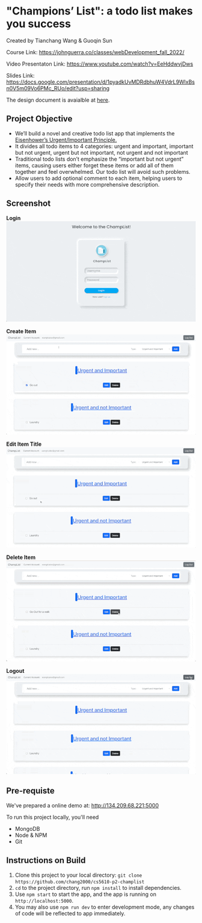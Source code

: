 # "Champions’ List": a todo list makes you success

Created by Tianchang Wang & Guoqin Sun

Course Link: https://johnguerra.co/classes/webDevelopment_fall_2022/

Video Presentaton Link: https://www.youtube.com/watch?v=EeHddwvjDws

Slides Link: https://docs.google.com/presentation/d/1pyadkUvMDRdbhuW4VdrL9WlxBsn0V5m09Vo6PMc_RUo/edit?usp=sharing

The design document is avaialble at [here](./design-document.md).

## Project Objective

- We’ll build a novel and creative todo list app that implements the [Eisenhower’s Urgent/Important Principle.](https://www.mindtools.com/pages/article/newHTE_91.htm#:~:text=The%20urgent%20are%20not%20important,effective%20as%20well%20as%20efficient.)
- It divides all todo items to 4 categories: urgent and important, important but not urgent, urgent but not important, not urgent and not important
- Traditional todo lists don’t emphasize the “important but not urgent” items, causing users either forget these items or add all of them together and feel overwhelmed. Our todo list will avoid such problems.
- Allow users to add optional comment to each item, helping users to specify their needs with more comprehensive description.

## Screenshot 

**Login**
![login](./document-imgs/login.gif)

**Create Item**
![create](./document-imgs/create.gif)

**Edit Item Title**
![edit](./document-imgs/edit.gif)

**Delete Item**
![edit](./document-imgs/delete.gif)

**Logout**
![edit](./document-imgs/logout.gif)


## Pre-requiste

We've prepared a online demo at: http://134.209.68.221:5000

To run this project locally, you'll need

- MongoDB
- Node & NPM
- Git

## Instructions on Build

1. Clone this project to your local directory: `git clone https://github.com/chang2000/cs5610-p2-champlist`
2. `cd` to the project directory, run `npm install` to install dependencies.
3. Use `npm start` to start the app, and the app is running on  `http://localhost:5000`.
4. You may also use `npm run dev` to enter development mode, any changes of code will be reflected to app immediately. 
